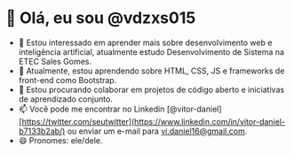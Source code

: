 # 👋 Olá, eu sou @vdzxs015

- 👀 Estou interessado em aprender mais sobre desenvolvimento web e inteligência artificial, atualmente estudo Desenvolvimento de Sistema na ETEC Sales Gomes.
- 🌱 Atualmente, estou aprendendo sobre HTML, CSS, JS e frameworks de front-end como Bootstrap.
- 💞️ Estou procurando colaborar em projetos de código aberto e iniciativas de aprendizado conjunto.
- 📫 Você pode me encontrar no Linkedin [@vitor-daniel][https://twitter.com/seutwitter](https://www.linkedin.com/in/vitor-daniel-b7133b2ab/) ou enviar um e-mail para vi.daniel16@gmail.com.
- 😄 Pronomes: ele/dele.

